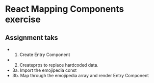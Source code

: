 # React Mapping Components exercise

## Assignment taks

* 1. Create Entry Component
* 2. Createprps to replace hardcoded data.
* 3a. Import the emojipedia const
* 3b. Map through the emojipedia array and render Entry Component
